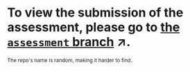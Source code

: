 # To view the submission of the assessment, please go to [the `assessment` branch](https://github.com/risen-shchis/ab4fffedcb4b/tree/assessment) ↗.

<sub>The repo's name is random, making it harder to find.</sub>
